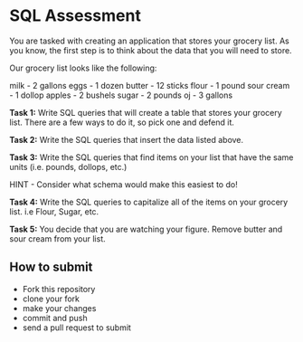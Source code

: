 # SQL Assessment

You are tasked with creating an application that stores your grocery list.
As you know, the first step is to think about the data that you will need to
store.

Our grocery list looks like the following:

milk - 2 gallons
eggs - 1 dozen
butter - 12 sticks
flour - 1 pound
sour cream - 1 dollop
apples - 2 bushels
sugar - 2 pounds
oj - 3 gallons

__Task 1:__
Write SQL queries that will create a table that stores your
grocery list. There are a few ways to do it, so pick one and defend it.

__Task 2:__
Write the SQL queries that insert the data listed above.

__Task 3:__
Write the SQL queries that find items on your list that have the same units
(i.e. pounds, dollops, etc.)

HINT - Consider what schema would make this easiest to do!

__Task 4:__
Write the SQL queries to capitalize all of the items on your grocery list.
i.e Flour, Sugar, etc.

__Task 5:__
You decide that you are watching your figure. Remove butter and sour cream
from your list.

## How to submit

* Fork this repository
* clone your fork
* make your changes
* commit and push
* send a pull request to submit
